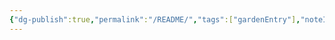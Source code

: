 ```yaml
---
{"dg-publish":true,"permalink":"/README/","tags":["gardenEntry"],"noteIcon":"","created":"2023-08-14T16:41:50.790+08:00","updated":"2023-08-21T10:17:44.097+08:00"}
---
```

